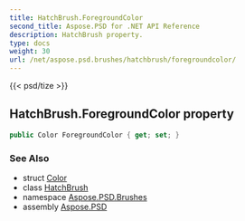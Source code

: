 ```yaml
---
title: HatchBrush.ForegroundColor
second_title: Aspose.PSD for .NET API Reference
description: HatchBrush property. 
type: docs
weight: 30
url: /net/aspose.psd.brushes/hatchbrush/foregroundcolor/
---
```

{{< psd/tize >}}
## HatchBrush.ForegroundColor property

```csharp
public Color ForegroundColor { get; set; }
```

### See Also

* struct [Color](../../../aspose.psd/color/)
* class [HatchBrush](../)
* namespace [Aspose.PSD.Brushes](../../hatchbrush/)
* assembly [Aspose.PSD](../../../)


